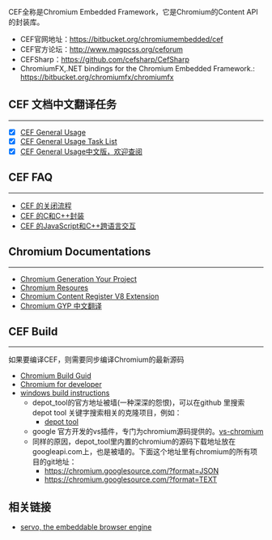 CEF全称是Chromium Embedded Framework，它是Chromium的Content API的封装库。

- CEF官网地址：https://bitbucket.org/chromiumembedded/cef
- CEF官方论坛：http://www.magpcss.org/ceforum
- CEFSharp：https://github.com/cefsharp/CefSharp
- ChromiumFX,.NET bindings for the Chromium Embedded Framework.: https://bitbucket.org/chromiumfx/chromiumfx

## CEF 文档中文翻译任务
--------------------
- [x] [CEF General Usage](https://github.com/fanfeilong/cefutil/blob/master/doc/CEF%20General%20Usage.md)
- [x] [CEF General Usage Task List](https://github.com/fanfeilong/cefutil/blob/master/doc/CEF%20General%20Usage%20Task%20List.md)
- [x] [CEF General Usage中文版，欢迎查阅](https://github.com/fanfeilong/cefutil/blob/master/doc/CEF%20General%20Usage-zh-cn.md)

## CEF FAQ
-------
- [CEF 的关闭流程](https://github.com/fanfeilong/cefutil/blob/master/doc/CEF_Close.md)
- [CEF 的C和C++封装](https://github.com/fanfeilong/cefutil/blob/master/doc/CEF_cpp2c_annotation.md)
- [CEF 的JavaScript和C++跨语言交互](https://github.com/fanfeilong/cefutil/blob/master/doc/CEF_JavaScript_Cpp.md)

## Chromium Documentations
-----------------
- [Chromium Generation Your Project](https://github.com/fanfeilong/cefutil/blob/master/doc/gyp.md)
- [Chromium Resoures](https://github.com/fanfeilong/cefutil/blob/master/doc/chromium_resources.md)
- [Chromium Content Register V8 Extension](https://github.com/fanfeilong/cefutil/blob/master/doc/content_register_v8_extension.md)
- [Chromium GYP 中文翻译](https://github.com/xnightsky/cefutil/blob/master/doc/gyp.pdf)

## CEF Build
-----------------
如果要编译CEF，则需要同步编译Chromium的最新源码
- [Chromium Build Guid](https://github.com/fanfeilong/cefutil/blob/master/doc/chromium_build_guid.md)
- [Chromium for developer](http://www.chromium.org/developers)
- [windows build instructions](https://chromium.googlesource.com/chromium/src/+/master/docs/windows_build_instructions.md)
  - depot_tool的官方地址被墙(一种深深的怨恨)，可以在github 里搜索depot tool 关键字搜索相关的克隆项目，例如：
    - [depot tool](https://github.com/cybertk/depot_tools)
  - google 官方开发的vs插件，专门为chromium源码提供的。[vs-chromium](https://github.com/chromium/vs-chromium)
  - 同样的原因，depot_tool里内置的chromium的源码下载地址放在googleapi.com上，也是被墙的。下面这个地址里有chromium的所有项目的git地址：
    - https://chromium.googlesource.com/?format=JSON
    - https://chromium.googlesource.com/?format=TEXT

相关链接
---------
- [servo, the embeddable browser engine](http://blogs.s-osg.org/servo-the-embeddable-browser-engine/)
